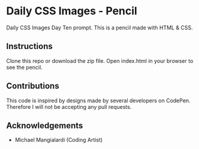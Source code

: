 # Daily CSS Images - Pencil
Daily CSS Images Day Ten prompt. This is a pencil made with HTML & CSS.

## Instructions
Clone this repo or download the zip file. Open index.html in your browser to see the pencil.

## Contributions
This code is inspired by designs made by several developers on CodePen. Therefore I will not be accepting any pull requests.

## Acknowledgements
* Michael Mangialardi (Coding Artist)
